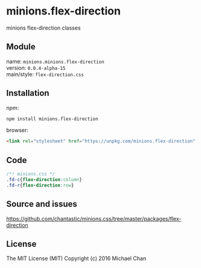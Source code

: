 # minions.flex-direction
minions flex-direction classes

## Module
name: `minions.minions.flex-direction`  
version: `0.0.4-alpha-15`  
main/style: `flex-direction.css`  

## Installation
npm:
```bash
npm install minions.flex-direction
```

browser:
```html
<link rel="stylesheet" href="https://unpkg.com/minions.flex-direction" />
```

## Code
```css
/*! minions.css */
.fd-c{flex-direction:column}
.fd-r{flex-direction:row}

```

## Source and issues

https://github.com/chantastic/minions.css/tree/master/packages/flex-direction

## License

The MIT License (MIT)
Copyright (c) 2016 Michael Chan